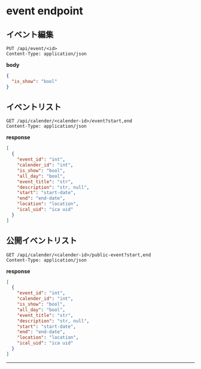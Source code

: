 # event endpoint

## イベント編集

```http request
PUT /api/event/<id>
Content-Type: application/json
```

**body**

```json
{
  "is_show": "bool"
}
```

## イベントリスト

```http request
GET /api/calender/<calender-id>/event?start,end
Content-Type: application/json
```

**response**

```json
[
  {
    "event_id": "int",
    "calender_id": "int",
    "is_show": "bool",
    "all_day": "bool",
    "event_title": "str",
    "description": "str, null",
    "start": "start-date",
    "end": "end-date",
    "location": "location",
    "ical_uid": "ica uid"
  }
]
```

## 公開イベントリスト

```http request
GET /api/calender/<calender-id>/public-event?start,end
Content-Type: application/json
```

**response**

```json
[
  {
    "event_id": "int",
    "calender_id": "int",
    "is_show": "bool",
    "all_day": "bool",
    "event_title": "str",
    "description": "str, null",
    "start": "start-date",
    "end": "end-date",
    "location": "location",
    "ical_uid": "ica uid"
  }
]
```

***
